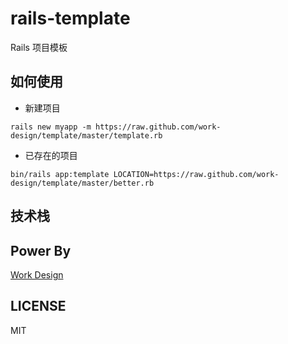 # rails-template

Rails 项目模板

## 如何使用


* 新建项目
```shell
rails new myapp -m https://raw.github.com/work-design/template/master/template.rb
```

* 已存在的项目
```shell
bin/rails app:template LOCATION=https://raw.github.com/work-design/template/master/better.rb
```

## 技术栈



## Power By
[Work Design](https://work.design)

## LICENSE

MIT
